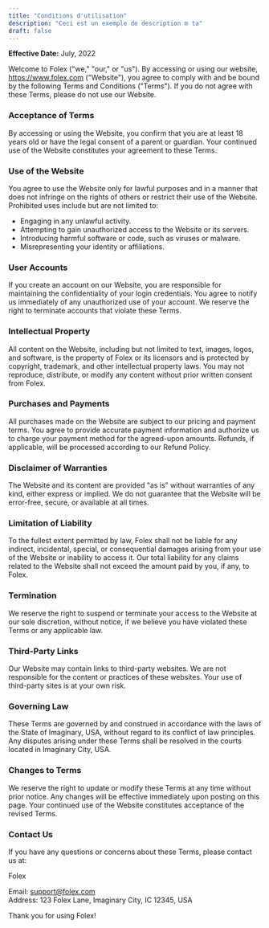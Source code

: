 ```yaml
---
title: "Conditions d'utilisation"
description: "Ceci est un exemple de description m ta"
draft: false
---
```


**Effective Date:** July, 2022

Welcome to Folex ("we," "our," or "us"). By accessing or using our website, <https://www.folex.com> ("Website"), you agree to comply with and be bound by the following Terms and Conditions ("Terms"). If you do not agree with these Terms, please do not use our Website.

### Acceptance of Terms

By accessing or using the Website, you confirm that you are at least 18 years old or have the legal consent of a parent or guardian. Your continued use of the Website constitutes your agreement to these Terms.

### Use of the Website

You agree to use the Website only for lawful purposes and in a manner that does not infringe on the rights of others or restrict their use of the Website. Prohibited uses include but are not limited to:

- Engaging in any unlawful activity.
- Attempting to gain unauthorized access to the Website or its servers.
- Introducing harmful software or code, such as viruses or malware.
- Misrepresenting your identity or affiliations.

### User Accounts

If you create an account on our Website, you are responsible for maintaining the confidentiality of your login credentials. You agree to notify us immediately of any unauthorized use of your account. We reserve the right to terminate accounts that violate these Terms.

### Intellectual Property

All content on the Website, including but not limited to text, images, logos, and software, is the property of Folex or its licensors and is protected by copyright, trademark, and other intellectual property laws. You may not reproduce, distribute, or modify any content without prior written consent from Folex.

### Purchases and Payments

All purchases made on the Website are subject to our pricing and payment terms. You agree to provide accurate payment information and authorize us to charge your payment method for the agreed-upon amounts. Refunds, if applicable, will be processed according to our Refund Policy.

### Disclaimer of Warranties

The Website and its content are provided "as is" without warranties of any kind, either express or implied. We do not guarantee that the Website will be error-free, secure, or available at all times.

### Limitation of Liability

To the fullest extent permitted by law, Folex shall not be liable for any indirect, incidental, special, or consequential damages arising from your use of the Website or inability to access it. Our total liability for any claims related to the Website shall not exceed the amount paid by you, if any, to Folex.

### Termination

We reserve the right to suspend or terminate your access to the Website at our sole discretion, without notice, if we believe you have violated these Terms or any applicable law.

### Third-Party Links

Our Website may contain links to third-party websites. We are not responsible for the content or practices of these websites. Your use of third-party sites is at your own risk.

### Governing Law

These Terms are governed by and construed in accordance with the laws of the State of Imaginary, USA, without regard to its conflict of law principles. Any disputes arising under these Terms shall be resolved in the courts located in Imaginary City, USA.

### Changes to Terms

We reserve the right to update or modify these Terms at any time without prior notice. Any changes will be effective immediately upon posting on this page. Your continued use of the Website constitutes acceptance of the revised Terms.

### Contact Us

If you have any questions or concerns about these Terms, please contact us at:

Folex

Email: <support@folex.com>  
Address: 123 Folex Lane, Imaginary City, IC 12345, USA

Thank you for using Folex!
